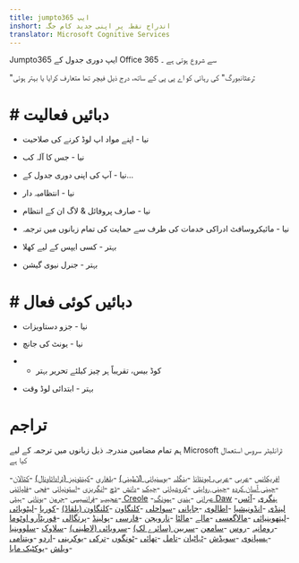 ```yaml
---
title: jumpto365 ایپ
inshort: اندراج نقطہ پر اپنی جدید کام جگہ
translator: Microsoft Cognitive Services
---
```



Jumpto365 ایپ دوری جدول کے Office 365 سے شروع ہوتی ہے ۔ 

"رعثانبورگ" کی رہائی کو اے پی پی کے ساتھ، درج ذیل فیچر تھا متعارف کرایا یا بہتر ہوئی:

# # دبائيں فعالیت

* نیا - اپنے مواد اپ لوڈ کرنے کی صلاحیت

* نیا - جس کا آلہ کب

* نیا - آپ کی اپنی دوری جدول کے...

* نیا - انتظامیہ دار

* نیا - صارف پروفائل & لاگ ان کے انتظام

* نیا - مائیکروسافٹ ادراکی خدمات کی طرف سے حمایت کی تمام زبانوں میں ترجمہ

* بہتر - کسی ایپس کے لیے کھلا

* بہتر - جنرل نیوی گیشن

# # دبائيں کوئی فعال

* نیا - جزو دستاویزات

* نیا - یونٹ کی جانچ

* - کوڈ بیس، تقریباً ہر چیز کیلئے تحریر بہتر

* بہتر - ابتدائی لوڈ وقت


# تراجم
ہم تمام مضامین مندرجہ ذیل زبانوں میں ترجمہ کے لیے Microsoft ٹرانلیٹر سروس استعمال کیا ہے

-[افریکانس](https://preview.app.jumpto365.com/tool/jumpto365/language/af)
-[عربی](https://preview.app.jumpto365.com/tool/jumpto365/language/ar)
-[عربی، لیونٹانا](https://preview.app.jumpto365.com/tool/jumpto365/language/apc)
-[بنگلہ](https://preview.app.jumpto365.com/tool/jumpto365/language/bn)
-[بوسنیائی (لاطینی)](https://preview.app.jumpto365.com/tool/jumpto365/language/bs)
-[بلغاری](https://preview.app.jumpto365.com/tool/jumpto365/language/bg)
-[کینٹونیز (ٹراداٹاونال)](https://preview.app.jumpto365.com/tool/jumpto365/language/yue)
-[کتالان](https://preview.app.jumpto365.com/tool/jumpto365/language/ca)
-[چینی آسان کردہ](https://preview.app.jumpto365.com/tool/jumpto365/language/zh-Hans)
-[چینی روایتی](https://preview.app.jumpto365.com/tool/jumpto365/language/zh-Hant)
-[کروشیائی](https://preview.app.jumpto365.com/tool/jumpto365/language/hr)
-[چیک](https://preview.app.jumpto365.com/tool/jumpto365/language/cs)
-[دانش](https://preview.app.jumpto365.com/tool/jumpto365/language/da)
-[ڈچ](https://preview.app.jumpto365.com/tool/jumpto365/language/nl)
-[انگریزی](https://preview.app.jumpto365.com/tool/jumpto365/language/en)
-[استونیائی](https://preview.app.jumpto365.com/tool/jumpto365/language/et)
-[فجی](https://preview.app.jumpto365.com/tool/jumpto365/language/fj)
-[فلپائنی](https://preview.app.jumpto365.com/tool/jumpto365/language/fil)
-[عجیب](https://preview.app.jumpto365.com/tool/jumpto365/language/fi)
-[فرانسیسی](https://preview.app.jumpto365.com/tool/jumpto365/language/fr)
-[جرمن](https://preview.app.jumpto365.com/tool/jumpto365/language/de)
-[یونانی](https://preview.app.jumpto365.com/tool/jumpto365/language/el)
-[ہیٹی Creole](https://preview.app.jumpto365.com/tool/jumpto365/language/ht)
-[عبرانی](https://preview.app.jumpto365.com/tool/jumpto365/language/he)
-[ہندی](https://preview.app.jumpto365.com/tool/jumpto365/language/hi)
-[ہمونگ Daw](https://preview.app.jumpto365.com/tool/jumpto365/language/mww)
-[ہنگری](https://preview.app.jumpto365.com/tool/jumpto365/language/hu)
-[آئس لینڈی](https://preview.app.jumpto365.com/tool/jumpto365/language/is)
-[انڈونیشیا](https://preview.app.jumpto365.com/tool/jumpto365/language/id)
-[اطالوی](https://preview.app.jumpto365.com/tool/jumpto365/language/it)
-[جاپانی](https://preview.app.jumpto365.com/tool/jumpto365/language/ja)
-[سواحلی](https://preview.app.jumpto365.com/tool/jumpto365/language/sw)
-[کلنگاون](https://preview.app.jumpto365.com/tool/jumpto365/language/tlh)
-[کلنگاون (پلقاڈ)](https://preview.app.jumpto365.com/tool/jumpto365/language/tlh-Qaak)
-[کوریا](https://preview.app.jumpto365.com/tool/jumpto365/language/ko)
-[لیٹویائی](https://preview.app.jumpto365.com/tool/jumpto365/language/lv)
-[لیتھوینیائی](https://preview.app.jumpto365.com/tool/jumpto365/language/lt)
-[مالاگعسی](https://preview.app.jumpto365.com/tool/jumpto365/language/mg)
-[مالے](https://preview.app.jumpto365.com/tool/jumpto365/language/ms)
-[مالٹا](https://preview.app.jumpto365.com/tool/jumpto365/language/mt)
-[نارویجن](https://preview.app.jumpto365.com/tool/jumpto365/language/nb)
-[فارسی](https://preview.app.jumpto365.com/tool/jumpto365/language/fa)
-[پولینڈ](https://preview.app.jumpto365.com/tool/jumpto365/language/pl)
-[پرتگالی](https://preview.app.jumpto365.com/tool/jumpto365/language/pt)
-[قوریٹآرو اوٹوما](https://preview.app.jumpto365.com/tool/jumpto365/language/otq)
-[رومانیہ](https://preview.app.jumpto365.com/tool/jumpto365/language/ro)
-[روس](https://preview.app.jumpto365.com/tool/jumpto365/language/ru)
-[سامعن](https://preview.app.jumpto365.com/tool/jumpto365/language/sm)
-[سربین (سائرے لک)](https://preview.app.jumpto365.com/tool/jumpto365/language/sr-Cyrl)
-[سرویائی (لاطینی)](https://preview.app.jumpto365.com/tool/jumpto365/language/sr-Latn)
-[سلاوک](https://preview.app.jumpto365.com/tool/jumpto365/language/sk)
-[سلووینیا](https://preview.app.jumpto365.com/tool/jumpto365/language/sl)
-[ہسپانوی](https://preview.app.jumpto365.com/tool/jumpto365/language/es)
-[سویڈش](https://preview.app.jumpto365.com/tool/jumpto365/language/sv)
-[ٹہاٹیان](https://preview.app.jumpto365.com/tool/jumpto365/language/ty)
-[تامل](https://preview.app.jumpto365.com/tool/jumpto365/language/ta)
-[تھائی](https://preview.app.jumpto365.com/tool/jumpto365/language/th)
-[ٹونگوں](https://preview.app.jumpto365.com/tool/jumpto365/language/to)
-[ترکی](https://preview.app.jumpto365.com/tool/jumpto365/language/tr)
-[یوکرینی](https://preview.app.jumpto365.com/tool/jumpto365/language/uk)
-[اردو](https://preview.app.jumpto365.com/tool/jumpto365/language/ur)
-[ويتنامی](https://preview.app.jumpto365.com/tool/jumpto365/language/vi)
-[ویلش](https://preview.app.jumpto365.com/tool/jumpto365/language/cy)
-[یوکٹیک مایا](https://preview.app.jumpto365.com/tool/jumpto365/language/yua)

